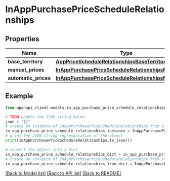 # InAppPurchasePriceScheduleRelationships


## Properties

Name | Type | Description | Notes
------------ | ------------- | ------------- | -------------
**base_territory** | [**AppPriceScheduleRelationshipsBaseTerritory**](AppPriceScheduleRelationshipsBaseTerritory.md) |  | [optional] 
**manual_prices** | [**InAppPurchasePriceScheduleRelationshipsManualPrices**](InAppPurchasePriceScheduleRelationshipsManualPrices.md) |  | [optional] 
**automatic_prices** | [**InAppPurchasePriceScheduleRelationshipsManualPrices**](InAppPurchasePriceScheduleRelationshipsManualPrices.md) |  | [optional] 

## Example

```python
from openapi_client.models.in_app_purchase_price_schedule_relationships import InAppPurchasePriceScheduleRelationships

# TODO update the JSON string below
json = "{}"
# create an instance of InAppPurchasePriceScheduleRelationships from a JSON string
in_app_purchase_price_schedule_relationships_instance = InAppPurchasePriceScheduleRelationships.from_json(json)
# print the JSON string representation of the object
print(InAppPurchasePriceScheduleRelationships.to_json())

# convert the object into a dict
in_app_purchase_price_schedule_relationships_dict = in_app_purchase_price_schedule_relationships_instance.to_dict()
# create an instance of InAppPurchasePriceScheduleRelationships from a dict
in_app_purchase_price_schedule_relationships_from_dict = InAppPurchasePriceScheduleRelationships.from_dict(in_app_purchase_price_schedule_relationships_dict)
```
[[Back to Model list]](../README.md#documentation-for-models) [[Back to API list]](../README.md#documentation-for-api-endpoints) [[Back to README]](../README.md)


